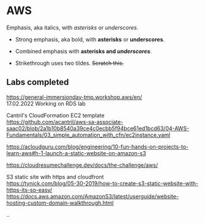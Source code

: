 # AWS

Emphasis, aka italics, with *asterisks* or _underscores_.

- Strong emphasis, aka bold, with **asterisks** or __underscores__.

- Combined emphasis with **asterisks and _underscores_**.

- Strikethrough uses two tildes. ~~Scratch this.~~

## Labs completed
https://general-immersionday-tmp.workshop.aws/en/  
17.02.2022 Working on RDS lab

Cantril's CloudFormation EC2 template  
https://github.com/acantril/aws-sa-associate-saac02/blob/2a1b10b8540a39ce4c0ecbb5f94bce61ed1bcd63/04-AWS-Fundamentals/03_simple_automation_with_cfn/ec2instance.yaml

https://acloudguru.com/blog/engineering/10-fun-hands-on-projects-to-learn-aws#h-1-launch-a-static-website-on-amazon-s3

https://cloudresumechallenge.dev/docs/the-challenge/aws/

S3 static site with https and cloudfront  
https://tynick.com/blog/05-30-2019/how-to-create-s3-static-website-with-https-its-so-easy/  
https://docs.aws.amazon.com/AmazonS3/latest/userguide/website-hosting-custom-domain-walkthrough.html

\..
